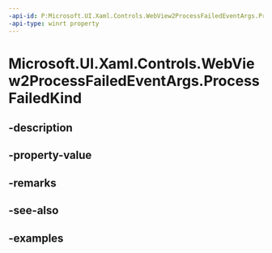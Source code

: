 ```yaml
---
-api-id: P:Microsoft.UI.Xaml.Controls.WebView2ProcessFailedEventArgs.ProcessFailedKind
-api-type: winrt property
---
```


# Microsoft.UI.Xaml.Controls.WebView2ProcessFailedEventArgs.ProcessFailedKind

<!--
public Microsoft.UI.Xaml.Controls.WebView2ProcessFailedKind ProcessFailedKind { get; }
-->


## -description

## -property-value

## -remarks

## -see-also

## -examples


